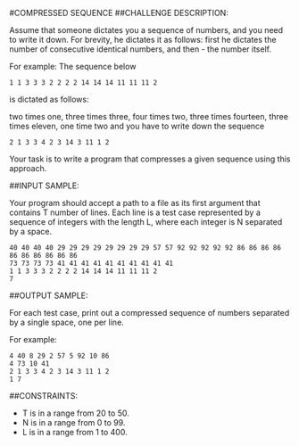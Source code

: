#COMPRESSED SEQUENCE
##CHALLENGE DESCRIPTION:

Assume that someone dictates you a sequence of numbers, and you need to write it down. For brevity, he dictates it as follows: first he dictates the number of consecutive identical numbers, and then - the number itself.

For example:
The sequence below

    1 1 3 3 3 2 2 2 2 14 14 14 11 11 11 2
is dictated as follows:

two times one, three times three, four times two, three times fourteen, three times eleven, one time two
and you have to write down the sequence

    2 1 3 3 4 2 3 14 3 11 1 2
Your task is to write a program that compresses a given sequence using this approach.

##INPUT SAMPLE:

Your program should accept a path to a file as its first argument that contains T number of lines. Each line is a test case represented by a sequence of integers with the length L, where each integer is N separated by a space.


    40 40 40 40 29 29 29 29 29 29 29 29 57 57 92 92 92 92 92 86 86 86 86 
    86 86 86 86 86 86
    73 73 73 73 41 41 41 41 41 41 41 41 41 41
    1 1 3 3 3 2 2 2 2 14 14 14 11 11 11 2
    7

##OUTPUT SAMPLE:

For each test case, print out a compressed sequence of numbers separated by a single space, one per line.

For example:


    4 40 8 29 2 57 5 92 10 86
    4 73 10 41
    2 1 3 3 4 2 3 14 3 11 1 2
    1 7

##CONSTRAINTS:

* T is in a range from 20 to 50.
* N is in a range from 0 to 99.
* L is in a range from 1 to 400.
